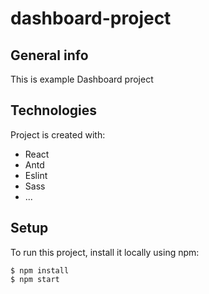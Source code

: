 # dashboard-project

## General info
This is example Dashboard project
## Technologies
Project is created with:
* React
* Antd
* Eslint
* Sass
* ...
## Setup
To run this project, install it locally using npm:
```
$ npm install
$ npm start
```
